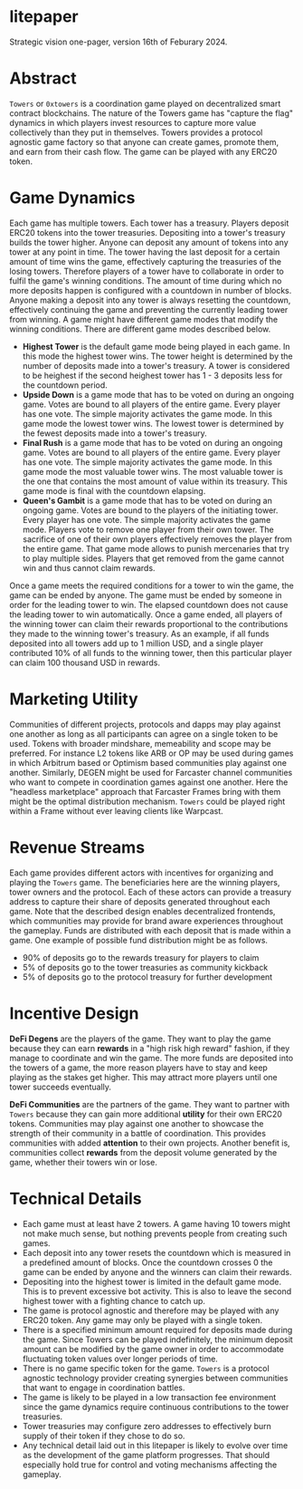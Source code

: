 # litepaper

Strategic vision one-pager, version 16th of Feburary 2024.

# Abstract

`Towers` or `0xtowers` is a coordination game played on decentralized smart
contract blockchains. The nature of the Towers game has "capture the flag"
dynamics in which players invest resources to capture more value collectively
than they put in themselves. Towers provides a protocol agnostic game factory so
that anyone can create games, promote them, and earn from their cash flow. The
game can be played with any ERC20 token.

# Game Dynamics

Each game has multiple towers. Each tower has a treasury. Players deposit ERC20
tokens into the tower treasuries. Depositing into a tower's treasury builds the
tower higher. Anyone can deposit any amount of tokens into any tower at any
point in time. The tower having the last deposit for a certain amount of time
wins the game, effectively capturing the treasuries of the losing towers.
Therefore players of a tower have to collaborate in order to fulfil the game's
winning conditions. The amount of time during which no more deposits happen is
configured with a countdown in number of blocks. Anyone making a deposit into
any tower is always resetting the countdown, effectively continuing the game and
preventing the currently leading tower from winning. A game might have different
game modes that modify the winning conditions. There are different game modes
described below.

* **Highest Tower** is the default game mode being played in each game. In this
  mode the highest tower wins. The tower height is determined by the number of
  deposits made into a tower's treasury. A tower is considered to be heighest if
  the second heighest tower has 1 - 3 deposits less for the countdown period.
* **Upside Down** is a game mode that has to be voted on during an ongoing game.
  Votes are bound to all players of the entire game. Every player has one vote.
  The simple majority activates the game mode. In this game mode the lowest
  tower wins. The lowest tower is determined by the fewest deposits made into a
  tower's treasury.
* **Final Rush** is a game mode that has to be voted on during an ongoing game.
  Votes are bound to all players of the entire game. Every player has one vote.
  The simple majority activates the game mode. In this game mode the most
  valuable tower wins. The most valuable tower is the one that contains the most
  amount of value within its treasury. This game mode is final with the
  countdown elapsing.
* **Queen's Gambit** is a game mode that has to be voted on during an ongoing
  game. Votes are bound to the players of the initiating tower. Every player has
  one vote. The simple majority activates the game mode. Players vote to remove
  one player from their own tower. The sacrifice of one of their own players
  effectively removes the player from the entire game. That game mode allows to
  punish mercenaries that try to play multiple sides. Players that get removed
  from the game cannot win and thus cannot claim rewards.

Once a game meets the required conditions for a tower to win the game, the game
can be ended by anyone. The game must be ended by someone in order for the
leading tower to win. The elapsed countdown does not cause the leading tower to
win automatically. Once a game ended, all players of the winning tower can claim
their rewards proportional to the contributions they made to the winning tower's
treasury. As an example, if all funds deposited into all towers add up to 1
million USD, and a single player contributed 10% of all funds to the winning
tower, then this particular player can claim 100 thousand USD in rewards.

# Marketing Utility

Communities of different projects, protocols and dapps may play against one
another as long as all participants can agree on a single token to be used.
Tokens with broader mindshare, memeability and scope may be preferred. For
instance L2 tokens like ARB or OP may be used during games in which Arbitrum
based or Optimism based communities play against one another. Similarly, DEGEN
might be used for Farcaster channel communities who want to compete in
coordination games against one another. Here the "headless marketplace" approach
that Farcaster Frames bring with them might be the optimal distribution
mechanism. `Towers` could be played right within a Frame without ever leaving
clients like Warpcast.

# Revenue Streams

Each game provides different actors with incentives for organizing and playing
the `Towers` game. The beneficiaries here are the winning players, tower owners
and the protocol. Each of these actors can provide a treasury address to capture
their share of deposits generated throughout each game. Note that the described
design enables decentralized frontends, which communities may provide for brand
aware experiences throughout the gameplay. Funds are distributed with each
deposit that is made within a game. One example of possible fund distribution
might be as follows.

* 90% of deposits go to the rewards treasury for players to claim
*  5% of deposits go to the tower treasuries as community kickback
*  5% of deposits go to the protocol treasury for further development

# Incentive Design

**DeFi Degens** are the players of the game. They want to play the game because
they can earn **rewards** in a "high risk high reward" fashion, if they manage
to coordinate and win the game. The more funds are deposited into the towers of
a game, the more reason players have to stay and keep playing as the stakes get
higher. This may attract more players until one tower succeeds eventually.

**DeFi Communities** are the partners of the game. They want to partner with
`Towers` because they can gain more additional **utility** for their own ERC20
tokens. Communities may play against one another to showcase the strength of
their community in a battle of coordination. This provides communities with
added **attention** to their own projects. Another benefit is, communities
collect **rewards** from the deposit volume generated by the game, whether their
towers win or lose.

# Technical Details

* Each game must at least have 2 towers. A game having 10 towers might not make
  much sense, but nothing prevents people from creating such games.
* Each deposit into any tower resets the countdown which is measured in a
  predefined amount of blocks. Once the countdown crosses 0 the game can be
  ended by anyone and the winners can claim their rewards.
* Depositing into the highest tower is limited in the default game mode. This is
  to prevent excessive bot activity. This is also to leave the second highest
  tower with a fighting chance to catch up.
* The game is protocol agnostic and therefore may be played with any ERC20
  token. Any game may only be played with a single token.
* There is a specified minimum amount required for deposits made during the
  game. Since Towers can be played indefinitely, the minimum deposit amount can
  be modified by the game owner in order to accommodate fluctuating token values
  over longer periods of time.
* There is no game specific token for the game. `Towers` is a protocol agnostic
  technology provider creating synergies between communities that want to engage
  in coordination battles.
* The game is likely to be played in a low transaction fee environment since the
  game dynamics require continuous contributions to the tower treasuries.
* Tower treasuries may configure zero addresses to effectively burn supply of
  their token if they chose to do so.
* Any technical detail laid out in this litepaper is likely to evolve over time
  as the development of the game platform progresses. That should especially
  hold true for control and voting mechanisms affecting the gameplay.
